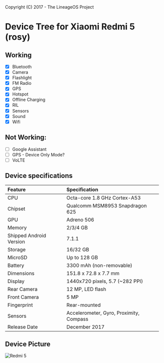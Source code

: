 Copyright (C) 2017 - The LineageOS Project

# Device Tree for Xiaomi Redmi 5 (rosy)

## Working
- [x] Bluetooth
- [x] Camera
- [x] Flashlight
- [x] FM Radio
- [x] GPS
- [x] Hotspot
- [x] Offline Charging
- [x] RIL
- [x] Sensors
- [x] Sound
- [x] Wifi

## Not Working:
- [ ] Google Assistant
- [ ] GPS - Device Only Mode?
- [ ] VoLTE

## Device specifications

| Feature                 | Specification                           |
| :---------------------- | :---------------------------------------|
| CPU                     | Octa-core 1.8 GHz Cortex-A53            |
| Chipset                 | Qualcomm MSM8953 Snapdragon 625         |
| GPU                     | Adreno 506                              |
| Memory                  | 2/3/4 GB                                |
| Shipped Android Version | 7.1.1                                   |
| Storage                 | 16/32 GB                                |
| MicroSD                 | Up to 128 GB                            |
| Battery                 | 3300 mAh (non-removable)                |
| Dimensions              | 151.8 x 72.8 x 7.7 mm                   |
| Display                 | 1440x720 pixels, 5.7 (~282 PPI)         |
| Rear Camera             | 12 MP, LED flash                        |
| Front Camera            | 5 MP                                    |
| Fingerprint             | Rear-mounted                            |
| Sensors                 | Accelerometer, Gyro, Proximity, Compass |
| Release Date            | December 2017                           |

## Device Picture

![Redmi 5](https://i.imgur.com/Dx9SAeS.jpg "Redmi 5")
